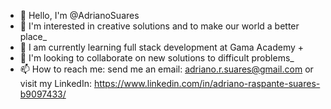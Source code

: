 - 👋 Hello, I'm @AdrianoSuares
- 👀 I'm interested in creative solutions and to make our world a better place_
- 🌱 I am currently learning full stack development at Gama Academy +
- 💞️ I'm looking to collaborate on new solutions to difficult problems_
- 📫 How to reach me: send me an email: adriano.r.suares@gmail.com or visit my LinkedIn: https://www.linkedin.com/in/adriano-raspante-suares-b9097433/

<!---
AdrianoSuares/AdrianoSuares is a ✨ special ✨ repository because its `README.md` (this file) appears on your GitHub profile.
You can click the Preview link to take a look at your changes.
--->

